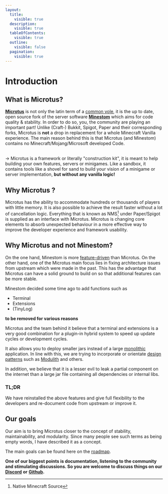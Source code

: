 ```yaml
---
layout:
  title:
    visible: true
  description:
    visible: true
  tableOfContents:
    visible: true
  outline:
    visible: false
  pagination:
    visible: true
---
```


# Introduction

## What is Microtus?

[**Microtus**](https://github.com/OneLiteFeatherNET/Microtus) is not only the latin term of a [common vole](https://en.wikipedia.org/wiki/Microtus), it is the up to date, open source fork of the server software [**Minestom**](https://minestom.net/) which aims for code quality & stability. In order to do so, you, the community are playing an important part! Unlike (Craft-) Bukkit, Spigot, Paper and their corresponding forks, Microtus is **not** a drop in replacement for a whole Minecraft Vanilla experience. The main reason behind this is that Microtus (and Minestom) contains no Minecraft/Mojang/Microsoft developed Code.

\
\-> Microtus is a framework or literally "construction kit", it is meant to help building your own features, servers or minigames. Like a sandbox, it contains tools like a shovel for sand to build your vision of a minigame or server implementation, **but without any vanilla logic!**

## Why Microtus ?

Microtus has the ability to accommodate hundreds or thousands of players with little memory. It is also possible to achieve the result faster without a lot of cancellation logic. Everything that is known as NMS[^1] under Paper/Spigot is supplied as an interface with Microtus.
Microtus is changing core elements to absorb unexpected behaviour in a more effective way to improve the developer experience and framework usability.

## Why Microtus and not Minestom?

On the one hand, Minestom is more [feature-driven](https://en.wikipedia.org/wiki/Feature-driven_development) than Microtus. 
On the other hand, one of the Microtus main focus lies in fixing architecture issues from upstream which were made in the past. 
This has the advantage that Microtus can have a solid ground to build on so that additional features can be more stable.

Minestom decided some time ago to add functions such as

* Terminal
* Extensions
* (TinyLog)

**to be removed for various reasons**

Microtus and the team behind it believe that a terminal and extensions is a very good combination for a plugin-in hybrid system to speed up update cycles or development cycles.

It also allows you to deploy smaller jars instead of a large [monolithic](https://en.wikipedia.org/wiki/Monolithic\_application) application. In line with this, we are trying to incorporate or orientate [design patterns](https://refactoring.guru/design-patterns) such as [Modulith](https://dzone.com/articles/architecture-style-modulith-vs-microservices) and others.

In addition, we believe that it is a lesser evil to leak a partial component on the internet than a large jar file containing all dependencies or internal libs.

### TL;DR

We have reinstalled the above features and give full flexibility to the developers and re-document code from upstream or improve it.

## Our goals

Our aim is to bring Microtus closer to the concept of stability, maintainability, and modularity. Since many people see such terms as being empty words, I have described it as a concept.

The main goals can be found here on the [roadmap](https://github.com/orgs/OneLiteFeatherNET/projects/5).

**One of our biggest points is documentation, listening to the community and stimulating discussions. So you are welcome to discuss things on our** [**Discord**](https://discord.onelitefeather.net) **or** [**Github**](https://github.com/OneLiteFeatherNET/Microtus/discussions)**.**

[^1]: Native Minecraft Source

